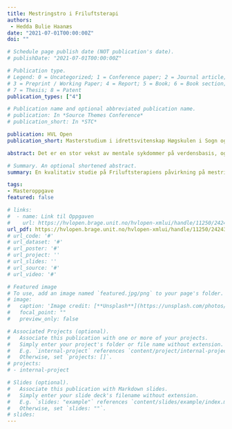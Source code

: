 ```yaml
---
title: Mestringstro i Friluftsterapi
authors:
 - Hedda Bulie Haanæs
date: "2021-07-01T00:00:00Z"
doi: ""

# Schedule page publish date (NOT publication's date).
# publishDate: "2021-07-01T00:00:00Z"

# Publication type.
# Legend: 0 = Uncategorized; 1 = Conference paper; 2 = Journal article;
# 3 = Preprint / Working Paper; 4 = Report; 5 = Book; 6 = Book section;
# 7 = Thesis; 8 = Patent
publication_types: ["4"]

# Publication name and optional abbreviated publication name.
# publication: In *Source Themes Conference*
# publication_short: In *STC*

publication: HVL Open
publication_short: Masterstudium i idrettsvitenskap Høgskulen i Sogn og Fjordane mai 2016

abstract: Det er en stor vekst av mentale sykdommer på verdensbasis, og forekomsten øker spesielt blant unge mennesker. Det er derfor nødvendig å identifisere, og ta i bruk alle helsefremmende metoder som er tilgjengelige og effektive. En behandlingsmetode som er relativt ny i Norge, og som kan være en relevant helsefremmende behandling for ungdom, er Friluftsterapi. For at Friluftsterapi skal anses som en behandlingsmetode, er det nødvendig med studier av programmet for å undersøke om det har en positiv effekt. Et element som er antatt å bli påvirket av Friluftsterapien er mestringstro. Målet med prosjektet var å undersøke om behandlingen Friluftsterapi ved Sørlandet sykehus HF kunne påvirke mestringstroen til ungdommer med psykiske problemer. Metoden i studiet er kvalitativ. Det ble benyttet delvis strukturert intervju, og informantene ble intervjuet individuelt. Utvalget bestod av seks informanter, to gutter og fire jenter i alderen 16-18 år. Informantene deltok i samme behandlingsgruppe. Det ble brukt temasentrert analyse for å analysere datamaterialet. Resultatene i studiet viste at Friluftsterapien har en påvirkning på ungdommenes mestringstro gjennom en rekke faktorer i organiseringen av programmet. Grunnlaget for Friluftsterapien skapes i stor grad gjennom deltagelse og opplevelser med naturen som ramme, der kombinasjonen mellom aktiviteter, terapien, terapeutene og gruppa har en positiv betydning for ungdommenes mestringstro.

# Summary. An optional shortened abstract.
summary: En kvalitativ studie på Friluftsterapiens påvirkning på mestringstro.

tags:
- Masteroppgave
featured: false

# links:
#  - name: Link til Oppgaven
#    url: https://hvlopen.brage.unit.no/hvlopen-xmlui/handle/11250/2424322
url_pdf: https://hvlopen.brage.unit.no/hvlopen-xmlui/handle/11250/2424322
# url_code: '#'
# url_dataset: '#'
# url_poster: '#'
# url_project: ''
# url_slides: ''
# url_source: '#'
# url_video: '#'

# Featured image
# To use, add an image named `featured.jpg/png` to your page's folder. 
# image:
#   caption: 'Image credit: [**Unsplash**](https://unsplash.com/photos/pLCdAaMFLTE)'
#   focal_point: ""
#   preview_only: false

# Associated Projects (optional).
#   Associate this publication with one or more of your projects.
#   Simply enter your project's folder or file name without extension.
#   E.g. `internal-project` references `content/project/internal-project/index.md`.
#   Otherwise, set `projects: []`.
# projects:
# - internal-project

# Slides (optional).
#   Associate this publication with Markdown slides.
#   Simply enter your slide deck's filename without extension.
#   E.g. `slides: "example"` references `content/slides/example/index.md`.
#   Otherwise, set `slides: ""`.
# slides:
---
```


<!-- {{% callout note %}}
Click the *Cite* button above to demo the feature to enable visitors to import publication metadata into their reference management software.
{{% /callout %}}

Supplementary notes can be added here, including [code and math](https://sourcethemes.com/academic/docs/writing-markdown-latex/). -->
